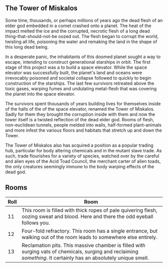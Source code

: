 ## The Tower of Miskalos

Some time, thousands, or perhaps millions of years ago the dead flesh of an elder god embedded in a comet crashed onto a planet.
The heat of the impact melted the ice and the corrupted, necrotic flesh of a long dead thing-that-should-not-be oozed out. The flesh
began to corrupt the world, twisting all life, poisoning the water and remaking the land in the shape of this long dead being.

In a desperate panic, the inhabitants of this doomed planet sought a way to escape, intending to construct generational starships in orbit.
The first stage of this project was a to build a space elevator. While the space elevator was successfully built, the planet's land and oceans
were irrevocably poisoned and societal collapse followed to quickly to begin construction of the starships. The last few survivors retreated above the toxic gases, warping fumes and undulating metal-flesh that was covering the planet into the space elevator.

The survivors spent thousands of years building lives for themselves inside of the halls of the of the space elevator, renamed the Tower of
Miskalos. Sadly for them they brought the corruption inside with them and now the tower itself is a twisted reflection of the dead elder god.
Rooms of flesh, non-euclidean tunnels, people melded into walls, half-formed plant-animals and more infest the various floors and habitats that
stretch up and down the Tower.

The Tower of Miskalos also has acquired a position as a popular trading hub, particular for body altering chemicals and in the mutant slave trade.
As such, trade flourishes for a variety of species, watched over by the careful and alien eyes of the Acid Toad Council, the merchant carter of
alien toads, the only creatures seemingly immune to the body warping effects of the dead god.

## Rooms

| Roll  | Room                                                                                                                             |
|-------|----------------------------------------------------------------------------------------------------------------------------------|
| 11    | This room is filled with thick ropes of pale quivering flesh, oozing sweat and blood. Here and there the odd eyeball follows you.|
| 12    | Four-fold refractory. This room has a single entrance, but walking out of the room leads to somewhere else entirely.             |
| 13    | Reclamation pits. This massive chamber is filled with surging vats of chemicals, surging and reclaiming _something_. It certainly has an absolutely unique smell.            |
